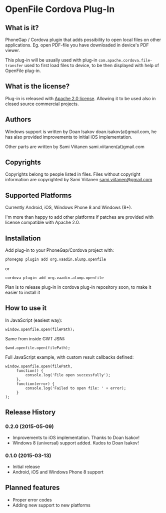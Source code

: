 OpenFile Cordova Plug-In
========================

What is it?
-----------
PhoneGap / Cordova plugin that adds possibility to open local files on other applications. Eg. open PDF-file you have
downloaded in device's PDF viewer.

This plug-in will be usually used with plug-in `com.apache.cordova.file-transfer` used to first load files to device,
to be then displayed with help of OpenFile plug-in.

What is the license?
--------------------
Plug-in is released with [Apache 2.0 license](LICENSE.txt). Allowing it to be used also in closed source commercial
projects.

Authors
-------
Windows support is written by Doan Isakov doan.isakov(at)gmail.com, he has also provided improvements to
initial iOS implementation.

Other parts are written by Sami Viitanen sami.viitanen(at)gmail.com

Copyrights
----------
Copyrights belong to people listed in files. Files without copyright information are copyrighted by Sami Viitanen
<sami.viitanen@gmail.com>

Supported Platforms
-------------------
Currently Android, iOS, Windows Phone 8 and Windows (8+).

I'm more than happy to add other platforms if patches are provided with license compatible with Apache 2.0.

Installation
------------

Add plug-in to your PhoneGap/Cordova project with:

`phonegap plugin add org.vaadin.alump.openfile`

or

`cordova plugin add org.vaadin.alump.openfile`

Plan is to release plug-in in cordova plug-in repository soon, to make it easier to install it

How to use it
-------------
In JavaScript (easiest way):

    window.openfile.open(filePath);

Same from inside GWT JSNI:

    $wnd.openfile.open(filePath);

Full JavaScript example, with custom result callbacks defined:

    window.openfile.open(filePath,
         function() {
             console.log('File open successfully');
         },
         function(error) {
             console.log('Failed to open file: ' + error);
         }
    );

Release History
---------------
### 0.2.0 (2015-05-09)
  * Improvements to iOS implementation. Thanks to Doan Isakov!
  * Windows 8 (universal) support added. Kudos to Doan Isakov!

### 0.1.0 (2015-03-13)
  * Initial release
  * Android, iOS and Windows Phone 8 support

Planned features
----------------
 * Proper error codes
 * Adding new support to new platforms